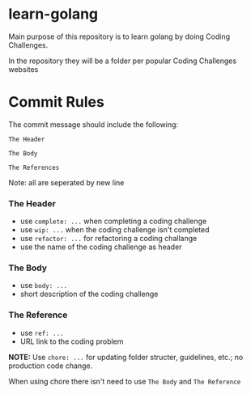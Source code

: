 # learn-golang
Main purpose of this repository is to learn golang by doing Coding Challenges.

In the repository they will be a folder per popular Coding Challenges websites

# Commit Rules
The commit message should include the following:
```
The Header

The Body

The References
```

Note: all are seperated by new line
### The Header
- use `complete: ...` when completing a coding challenge
- use `wip: ...` when the coding challenge isn't completed
- use `refactor: ...` for refactoring a coding challange
- use the name of the coding challenge as header

### The Body
- use `body: ...`
- short description of the coding challenge


### The Reference
- use `ref: ...`
- URL link to the coding problem


**NOTE:** Use `chore: ...` for updating folder structer, guidelines, etc.; no production code change.

When using chore there isn't need to use `The Body` and `The Reference`

